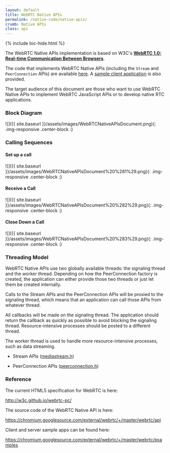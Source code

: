 ```yaml
---
layout: default
title: WebRTC Native APIs
permalink: /native-code/native-apis/
crumb: Native APIs
class: api
---
```




{% include toc-hide.html %}


The WebRTC Native APIs implementation is based on W3C's
[**WebRTC 1.0: Real-time Communication Between Browsers**][1].

The code that implements WebRTC Native APIs (including the `Stream` and
`PeerConnection` APIs) are available [here][2]. A
[sample client application][3] is also provided.

The target audience of this document are those who want to use WebRTC Native
APIs to implement WebRTC JavaScript APIs or to develop native RTC
applications.

[1]: http://w3c.github.io/webrtc-pc/
[2]: https://chromium.googlesource.com/external/webrtc/+/master/webrtc/api/
[3]: https://chromium.googlesource.com/external/webrtc/+/master/webrtc/examples/peerconnection



### Block Diagram

![]({{ site.baseurl }}/assets/images/WebRTCNativeAPIsDocument.png){: .img-responsive .center-block :}


### Calling Sequences


#### Set up a call

![]({{ site.baseurl }}/assets/images/WebRTCNativeAPIsDocument%20%281%29.png){: .img-responsive .center-block :}


#### Receive a Call

![]({{ site.baseurl }}/assets/images/WebRTCNativeAPIsDocument%20%282%29.png){: .img-responsive .center-block :}


#### Close Down a Call

![]({{ site.baseurl }}/assets/images/WebRTCNativeAPIsDocument%20%283%29.png){: .img-responsive .center-block :}


### Threading Model

WebRTC Native APIs use two globally available threads: the signaling thread
and the worker thread. Depending on how the PeerConnection factory is created,
the application can either provide those two threads or just let them be
created internally.

Calls to the Stream APIs and the PeerConnection APIs will be proxied to
the signaling thread, which means that an application can call those APIs from
whatever thread.

All callbacks will be made on the signaling thread. The application should
return the callback as quickly as possible to avoid blocking the signaling
thread. Resource-intensive processes should be posted to a different thread.

The worker thread is used to handle more resource-intensive processes, such as
data streaming.


  * Stream APIs ([mediastream.h](https://chromium.googlesource.com/external/webrtc/+/master/webrtc/api/mediastream.h))

  * PeerConnection APIs ([peerconnection.h](https://chromium.googlesource.com/external/webrtc/+/master/webrtc/api/peerconnection.h))




### Reference

The current HTML5 specification for WebRTC is here:

<http://w3c.github.io/webrtc-pc/>

The source code of the WebRTC Native API is here:

<https://chromium.googlesource.com/external/webrtc/+/master/webrtc/api>

Client and server sample apps can be found here:

<https://chromium.googlesource.com/external/webrtc/+/master/webrtc/examples>
